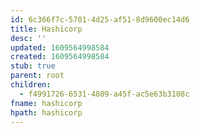 ```yaml
---
id: 6c366f7c-5701-4d25-af51-8d9600ec14d6
title: Hashicorp
desc: ''
updated: 1609564998584
created: 1609564998584
stub: true
parent: root
children:
  - f4991726-6531-4809-a45f-ac5e63b3108c
fname: hashicorp
hpath: hashicorp
---
```



